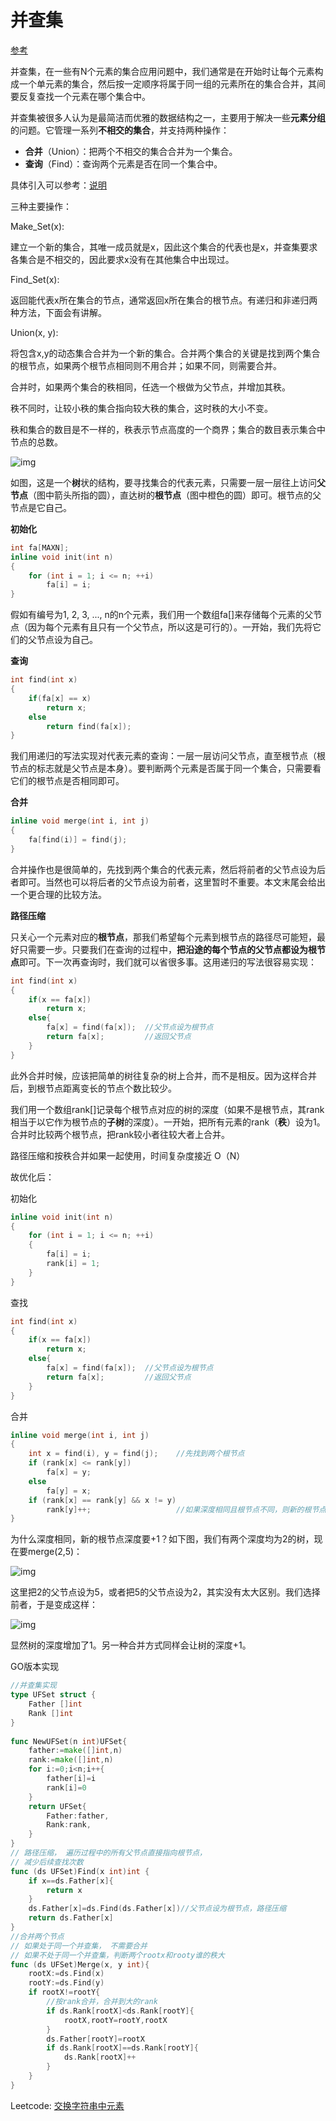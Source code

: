 # 并查集

[参考](https://blog.csdn.net/yanerhao/article/details/115265710)

并查集，在一些有N个元素的集合应用问题中，我们通常是在开始时让每个元素构成一个单元素的集合，然后按一定顺序将属于同一组的元素所在的集合合并，其间要反复查找一个元素在哪个集合中。

并查集被很多人认为是最简洁而优雅的数据结构之一，主要用于解决一些**元素分组**的问题。它管理一系列**不相交的集合**，并支持两种操作：

- **合并**（Union）：把两个不相交的集合合并为一个集合。
- **查询**（Find）：查询两个元素是否在同一个集合中。

具体引入可以参考：[说明](https://zhuanlan.zhihu.com/p/93647900/)

三种主要操作：

Make_Set(x):

建立一个新的集合，其唯一成员就是x，因此这个集合的代表也是x，并查集要求各集合是不相交的，因此要求x没有在其他集合中出现过。

Find_Set(x):

返回能代表x所在集合的节点，通常返回x所在集合的根节点。有递归和非递归两种方法，下面会有讲解。

Union(x, y):

将包含x,y的动态集合合并为一个新的集合。合并两个集合的关键是找到两个集合的根节点，如果两个根节点相同则不用合并；如果不同，则需要合并。

合并时，如果两个集合的秩相同，任选一个根做为父节点，并增加其秩。

秩不同时，让较小秩的集合指向较大秩的集合，这时秩的大小不变。

秩和集合的数目是不一样的，秩表示节点高度的一个商界；集合的数目表示集合中节点的总数。

![img](https://img-blog.csdnimg.cn/2021032715292230.png?x-oss-process=image/watermark,type_ZmFuZ3poZW5naGVpdGk,shadow_10,text_aHR0cHM6Ly9ibG9nLmNzZG4ubmV0L3lhbmVyaGFv,size_16,color_FFFFFF,t_70)

如图，这是一个**树**状的结构，要寻找集合的代表元素，只需要一层一层往上访问**父节点**（图中箭头所指的圆），直达树的**根节点**（图中橙色的圆）即可。根节点的父节点是它自己。

**初始化**

```cpp
int fa[MAXN];
inline void init(int n)
{
    for (int i = 1; i <= n; ++i)
        fa[i] = i;
}
```

假如有编号为1, 2, 3, ..., n的n个元素，我们用一个数组fa[]来存储每个元素的父节点（因为每个元素有且只有一个父节点，所以这是可行的）。一开始，我们先将它们的父节点设为自己。

**查询**

```cpp
int find(int x)
{
    if(fa[x] == x)
        return x;
    else
        return find(fa[x]);
}
```

我们用递归的写法实现对代表元素的查询：一层一层访问父节点，直至根节点（根节点的标志就是父节点是本身）。要判断两个元素是否属于同一个集合，只需要看它们的根节点是否相同即可。

**合并**

```cpp
inline void merge(int i, int j)
{
    fa[find(i)] = find(j);
}
```

合并操作也是很简单的，先找到两个集合的代表元素，然后将前者的父节点设为后者即可。当然也可以将后者的父节点设为前者，这里暂时不重要。本文末尾会给出一个更合理的比较方法。

**路径压缩**

只关心一个元素对应的**根节点**，那我们希望每个元素到根节点的路径尽可能短，最好只需要一步。只要我们在查询的过程中，**把沿途的每个节点的父节点都设为根节点**即可。下一次再查询时，我们就可以省很多事。这用递归的写法很容易实现：

```cpp
int find(int x)
{
    if(x == fa[x])
        return x;
    else{
        fa[x] = find(fa[x]);  //父节点设为根节点
        return fa[x];         //返回父节点
    }
}
```

此外合并时候，应该把简单的树往复杂的树上合并，而不是相反。因为这样合并后，到根节点距离变长的节点个数比较少。

我们用一个数组rank[]记录每个根节点对应的树的深度（如果不是根节点，其rank相当于以它作为根节点的**子树**的深度）。一开始，把所有元素的rank（**秩**）设为1。合并时比较两个根节点，把rank较小者往较大者上合并。

路径压缩和按秩合并如果一起使用，时间复杂度接近 O（N）

故优化后：

初始化

```cpp
inline void init(int n)
{
    for (int i = 1; i <= n; ++i)
    {
        fa[i] = i;
        rank[i] = 1;
    }
}
```

查找

```cpp
int find(int x)
{
    if(x == fa[x])
        return x;
    else{
        fa[x] = find(fa[x]);  //父节点设为根节点
        return fa[x];         //返回父节点
    }
}
```

合并

```cpp
inline void merge(int i, int j)
{
    int x = find(i), y = find(j);    //先找到两个根节点
    if (rank[x] <= rank[y])
        fa[x] = y;
    else
        fa[y] = x;
    if (rank[x] == rank[y] && x != y)
        rank[y]++;                   //如果深度相同且根节点不同，则新的根节点的深度+1
}
```

为什么深度相同，新的根节点深度要+1？如下图，我们有两个深度均为2的树，现在要merge(2,5)：

![img](https://img-blog.csdnimg.cn/img_convert/a341b68d29477183dc7a8ed0ee1dd77b.png)

这里把2的父节点设为5，或者把5的父节点设为2，其实没有太大区别。我们选择前者，于是变成这样：

![img](https://img-blog.csdnimg.cn/img_convert/8b77f222fd40864895ca54653cb81df5.png)

显然树的深度增加了1。另一种合并方式同样会让树的深度+1。

GO版本实现

```Go
//并查集实现
type UFSet struct {
    Father []int
    Rank []int
}
 
func NewUFSet(n int)UFSet{
    father:=make([]int,n)
    rank:=make([]int,n)
    for i:=0;i<n;i++{
        father[i]=i
        rank[i]=0
    }
    return UFSet{
        Father:father,
        Rank:rank,
    }
}
// 路径压缩， 遍历过程中的所有父节点直接指向根节点，
// 减少后续查找次数
func (ds UFSet)Find(x int)int {
    if x==ds.Father[x]{
        return x
    }
    ds.Father[x]=ds.Find(ds.Father[x])//父节点设为根节点，路径压缩
    return ds.Father[x]
}
//合并两个节点
// 如果处于同一个并查集， 不需要合并
// 如果不处于同一个并查集，判断两个rootx和rooty谁的秩大
func (ds UFSet)Merge(x, y int){
    rootX:=ds.Find(x)
    rootY:=ds.Find(y)
    if rootX!=rootY{
        //按rank合并，合并到大的rank
        if ds.Rank[rootX]<ds.Rank[rootY]{
            rootX,rootY=rootY,rootX
        }
        ds.Father[rootY]=rootX
        if ds.Rank[rootX]==ds.Rank[rootY]{
            ds.Rank[rootX]++
        }
    }
}
```

Leetcode: [交换字符串中元素](https://leetcode-cn.com/problems/smallest-string-with-swaps/submissions/)